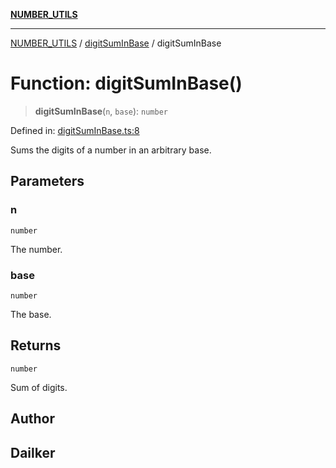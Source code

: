 [**NUMBER_UTILS**](../../README.md)

***

[NUMBER_UTILS](../../README.md) / [digitSumInBase](../README.md) / digitSumInBase

# Function: digitSumInBase()

> **digitSumInBase**(`n`, `base`): `number`

Defined in: [digitSumInBase.ts:8](https://github.com/dailker/everyutil/blob/b267f20aec6acc544994839192032069b76d5a4b/src/number/digitSumInBase.ts#L8)

Sums the digits of a number in an arbitrary base.

## Parameters

### n

`number`

The number.

### base

`number`

The base.

## Returns

`number`

Sum of digits.

## Author

## Dailker
